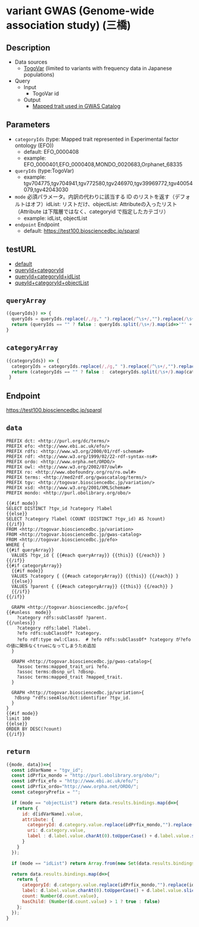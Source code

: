 # variant GWAS (Genome-wide association study) (三橋)

## Description

- Data sources
    -  [TogoVar](https://togovar.biosciencedbc.jp/?) (limited to variants with frequency data in Japanese populations)
- Query
    - Input
        - TogoVar id
    - Output
        -  [Mapped trait used in GWAS Catalog](https://www.ebi.ac.uk/gwas/docs/ontology)

## Parameters

* `categoryIds` (type: Mapped trait represented in Experimental factor ontology (EFO))
  * default: EFO_0000408
  * example: EFO_0000401,EFO_0000408,MONDO_0020683,Orphanet_68335
* `queryIds` (type:TogoVar)
  * example: tgv704775,tgv704941,tgv772580,tgv246970,tgv39969772,tgv40054079,tgv42043030
* `mode` 必須パラメータ。内訳の代わりに該当する ID のリストを返す（デフォルトはオフ）idList: リストだけ、objectList: Attributeの入ったリスト（Attribute は下階層ではなく、categoryid で指定したカテゴリ）
  * example: idList, objectList
* `endpoint` Endpoint
  * default: https://test100.biosciencedbc.jp/sparql

## testURL
- [default](https://integbio.jp/togosite/sparqlist/api/variant_gwas?categoryIds=EFO_0000401&queryIds=&mode=)
- [queryId+categoryId](https://integbio.jp/togosite/sparqlist/api/variant_gwas?categoryIds=EFO_0000401&queryIds=tgv704775%2Ctgv704941&mode=)
- [queryId+categoryId+idList](https://integbio.jp/togosite/sparqlist/api/variant_gwas?categoryIds=EFO_0000401&queryIds=tgv48208871%2Ctgv48208872%2Ctgv48208877&mode=idList)
- [queyId+categoryId+objectList](https://integbio.jp/togosite/sparqlist/api/variant_gwas?categoryIds=EFO_0000401&queryIds=tgv48208871%2Ctgv48208872%2Ctgv48208877&mode=objectList)

## `queryArray`
```javascript
({queryIds}) => {
  queryIds = queryIds.replace(/,/g," ").replace(/^\s+/,"").replace(/\s+$/,"");
  return (queryIds == "" ? false : queryIds.split(/\s+/).map(id=>'"' + id + '"'));
}
```

## `categoryArray`
```javascript
({categoryIds}) => {
  categoryIds = categoryIds.replace(/,/g," ").replace(/^\s+/,"").replace(/\s+$/,"");
  return (categoryIds == "" ? false :  categoryIds.split(/\s+/).map(categoryId=>categoryId.replace("EFO_","efo:EFO_").replace("MONDO_","mondo:MONDO_").replace("Orphanet_","ordo:Orphanet_")))
 }
```

## Endpoint

https://test100.biosciencedbc.jp/sparql

## `data`

```sparql
PREFIX dct: <http://purl.org/dc/terms/>
PREFIX efo: <http://www.ebi.ac.uk/efo/>
PREFIX rdfs: <http://www.w3.org/2000/01/rdf-schema#>
PREFIX rdf: <http://www.w3.org/1999/02/22-rdf-syntax-ns#>
PREFIX ordo: <http://www.orpha.net/ORDO/>
PREFIX owl: <http://www.w3.org/2002/07/owl#>
PREFIX ro: <http://www.obofoundry.org/ro/ro.owl#>
PREFIX terms: <http://med2rdf.org/gwascatalog/terms/>
PREFIX tgv: <http://togovar.biosciencedbc.jp/variation/>
PREFIX xsd: <http://www.w3.org/2001/XMLSchema#>
PREFIX mondo: <http://purl.obolibrary.org/obo/>

{{#if mode}}
SELECT DISTINCT ?tgv_id ?category ?label
{{else}}
SELECT ?category ?label (COUNT (DISTINCT ?tgv_id) AS ?count) 
{{/if}}
FROM <http://togovar.biosciencedbc.jp/variation>
FROM <http://togovar.biosciencedbc.jp/gwas-catalog>
FROM <http://togovar.biosciencedbc.jp/efo>
WHERE {
{{#if queryArray}}
  VALUES ?tgv_id { {{#each queryArray}} {{this}} {{/each}} }
{{/if}}
{{#if categoryArray}}
  {{#if mode}}
  VALUES ?category { {{#each categoryArray}} {{this}} {{/each}} } 
  {{else}}
  VALUES ?parent { {{#each categoryArray}} {{this}} {{/each}} }
  {{/if}}
{{/if}}

  GRAPH <http://togovar.biosciencedbc.jp/efo>{
{{#unless  mode}}
    ?category rdfs:subClassOf ?parent.
{{/unless}}
    ?category rdfs:label ?label.
    ?efo rdfs:subClassOf* ?category.
    ?efo rdf:type owl:Class.  # ?efo rdfs:subClassOf* ?category が?efoの値に関係なくtrueになってしまうため追加
  }

  GRAPH <http://togovar.biosciencedbc.jp/gwas-catalog>{
    ?assoc terms:mapped_trait_uri ?efo.
    ?assoc terms:dbsnp_url ?dbsnp.
    ?assoc terms:mapped_trait ?mapped_trait.
  }

  GRAPH <http://togovar.biosciencedbc.jp/variation>{
   ?dbsnp ^rdfs:seeAlso/dct:identifier ?tgv_id.
  } 
}
{{#if mode}}  
limit 100
{{else}}
ORDER BY DESC(?count)
{{/if}}
```

## `return`
```javascript
({mode, data})=>{
  const idVarName = "tgv_id";
  const idPrfix_mondo = "http://purl.obolibrary.org/obo/";
  const idPrfix_efo = "http://www.ebi.ac.uk/efo/";
  const idPrfix_ordo="http://www.orpha.net/ORDO/";
  const categoryPrefix = "";

  if (mode == "objectList") return data.results.bindings.map(d=>{
    return {
      id: d[idVarName].value, 
      attribute: {
        categoryId: d.category.value.replace(idPrfix_mondo,"").replace(idPrfix_efo,"").replace(idPrfix_ordo,""),
        uri: d.category.value,
        label : d.label.value.charAt(0).toUpperCase() + d.label.value.slice(1)   // 先頭の１文字だけを大文字にする。
      }
    }
  });

  if (mode == "idList") return Array.from(new Set(data.results.bindings.map(d=>d[idVarName].value.replace(idPrfix_mondo,"").replace(idPrfix_efo,"").replace(idPrfix_ordo,"")))); 

  return data.results.bindings.map(d=>{ 
    return {
      categoryId: d.category.value.replace(idPrfix_mondo,"").replace(idPrfix_efo,"").replace(idPrfix_ordo,""),
      label: d.label.value.charAt(0).toUpperCase() + d.label.value.slice(1),   // 先頭の１文字だけを大文字にする。
      count: Number(d.count.value),
      hasChild: (Number(d.count.value) > 1 ? true : false)  
    };
  });	
}
